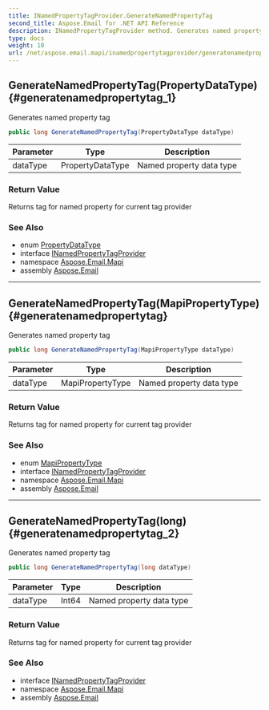 ```yaml
---
title: INamedPropertyTagProvider.GenerateNamedPropertyTag
second_title: Aspose.Email for .NET API Reference
description: INamedPropertyTagProvider method. Generates named property tag
type: docs
weight: 10
url: /net/aspose.email.mapi/inamedpropertytagprovider/generatenamedpropertytag/
---
```

## GenerateNamedPropertyTag(PropertyDataType) {#generatenamedpropertytag_1}

Generates named property tag

```csharp
public long GenerateNamedPropertyTag(PropertyDataType dataType)
```

| Parameter | Type | Description |
| --- | --- | --- |
| dataType | PropertyDataType | Named property data type |

### Return Value

Returns tag for named property for current tag provider

### See Also

* enum [PropertyDataType](../../propertydatatype/)
* interface [INamedPropertyTagProvider](../)
* namespace [Aspose.Email.Mapi](../../inamedpropertytagprovider/)
* assembly [Aspose.Email](../../../)

---

## GenerateNamedPropertyTag(MapiPropertyType) {#generatenamedpropertytag}

Generates named property tag

```csharp
public long GenerateNamedPropertyTag(MapiPropertyType dataType)
```

| Parameter | Type | Description |
| --- | --- | --- |
| dataType | MapiPropertyType | Named property data type |

### Return Value

Returns tag for named property for current tag provider

### See Also

* enum [MapiPropertyType](../../mapipropertytype/)
* interface [INamedPropertyTagProvider](../)
* namespace [Aspose.Email.Mapi](../../inamedpropertytagprovider/)
* assembly [Aspose.Email](../../../)

---

## GenerateNamedPropertyTag(long) {#generatenamedpropertytag_2}

Generates named property tag

```csharp
public long GenerateNamedPropertyTag(long dataType)
```

| Parameter | Type | Description |
| --- | --- | --- |
| dataType | Int64 | Named property data type |

### Return Value

Returns tag for named property for current tag provider

### See Also

* interface [INamedPropertyTagProvider](../)
* namespace [Aspose.Email.Mapi](../../inamedpropertytagprovider/)
* assembly [Aspose.Email](../../../)


